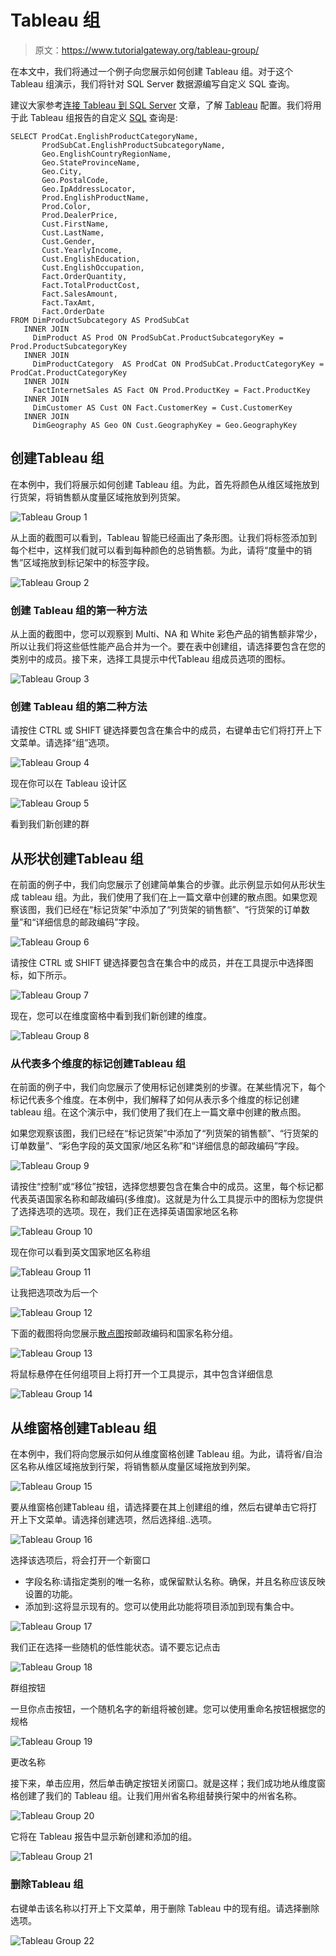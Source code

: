 # Tableau 组

> 原文：<https://www.tutorialgateway.org/tableau-group/>

在本文中，我们将通过一个例子向您展示如何创建 Tableau 组。对于这个 Tableau 组演示，我们将针对 SQL Server 数据源编写自定义 SQL 查询。

建议大家参考[连接 Tableau 到 SQL Server](https://www.tutorialgateway.org/connecting-tableau-to-sql-server/) 文章，了解 [Tableau](https://www.tutorialgateway.org/tableau/) 配置。我们将用于此 Tableau 组报告的自定义 [SQL](https://www.tutorialgateway.org/sql/) 查询是:

```
SELECT ProdCat.EnglishProductCategoryName, 
       ProdSubCat.EnglishProductSubcategoryName, 
       Geo.EnglishCountryRegionName, 
       Geo.StateProvinceName, 
       Geo.City, 
       Geo.PostalCode, 
       Geo.IpAddressLocator, 
       Prod.EnglishProductName, 
       Prod.Color, 
       Prod.DealerPrice, 
       Cust.FirstName, 
       Cust.LastName, 
       Cust.Gender, 
       Cust.YearlyIncome, 
       Cust.EnglishEducation, 
       Cust.EnglishOccupation, 
       Fact.OrderQuantity, 
       Fact.TotalProductCost, 
       Fact.SalesAmount, 
       Fact.TaxAmt, 
       Fact.OrderDate
FROM DimProductSubcategory AS ProdSubCat
   INNER JOIN
     DimProduct AS Prod ON ProdSubCat.ProductSubcategoryKey = Prod.ProductSubcategoryKey 
   INNER JOIN
     DimProductCategory  AS ProdCat ON ProdSubCat.ProductCategoryKey = ProdCat.ProductCategoryKey 
   INNER JOIN
     FactInternetSales AS Fact ON Prod.ProductKey = Fact.ProductKey 
   INNER JOIN
     DimCustomer AS Cust ON Fact.CustomerKey = Cust.CustomerKey
   INNER JOIN
     DimGeography AS Geo ON Cust.GeographyKey = Geo.GeographyKey
```

## 创建Tableau 组

在本例中，我们将展示如何创建 Tableau 组。为此，首先将颜色从维区域拖放到行货架，将销售额从度量区域拖放到列货架。

![Tableau Group 1](img/eaed74097eedba027c92333d29914e02.png)

从上面的截图可以看到，Tableau 智能已经画出了条形图。让我们将标签添加到每个栏中，这样我们就可以看到每种颜色的总销售额。为此，请将“度量中的销售”区域拖放到标记架中的标签字段。

![Tableau Group 2](img/e42305cba552536671da31efae022479.png)

### 创建 Tableau 组的第一种方法

从上面的截图中，您可以观察到 Multi、NA 和 White 彩色产品的销售额非常少，所以让我们将这些低性能产品合并为一个。要在表中创建组，请选择要包含在您的类别中的成员。接下来，选择工具提示中代Tableau 组成员选项的图标。

![Tableau Group 3](img/e82532b244a314bc113697ada04bb977.png)

### 创建 Tableau 组的第二种方法

请按住 CTRL 或 SHIFT 键选择要包含在集合中的成员，右键单击它们将打开上下文菜单。请选择“组”选项。

![Tableau Group 4](img/808663af070057061b605d831463e38d.png)

现在你可以在 Tableau 设计区

![Tableau Group 5](img/b7225c611e7066644c49d9d3f2f07ecd.png)

看到我们新创建的群

## 从形状创建Tableau 组

在前面的例子中，我们向您展示了创建简单集合的步骤。此示例显示如何从形状生成 tableau 组。为此，我们使用了我们在上一篇文章中创建的散点图。如果您观察该图，我们已经在“标记货架”中添加了“列货架的销售额”、“行货架的订单数量”和“详细信息的邮政编码”字段。

![Tableau Group 6](img/7bb967159af369ea9a20545ec02cab29.png)

请按住 CTRL 或 SHIFT 键选择要包含在集合中的成员，并在工具提示中选择图标，如下所示。

![Tableau Group 7](img/71ce199af26e180b4da03e599af6f4ab.png)

现在，您可以在维度窗格中看到我们新创建的维度。

![Tableau Group 8](img/d5c20bede92f55d19aeb1ff8b33e5257.png)

### 从代表多个维度的标记创建Tableau 组

在前面的例子中，我们向您展示了使用标记创建类别的步骤。在某些情况下，每个标记代表多个维度。在本例中，我们解释了如何从表示多个维度的标记创建 tableau 组。在这个演示中，我们使用了我们在上一篇文章中创建的散点图。

如果您观察该图，我们已经在“标记货架”中添加了“列货架的销售额”、“行货架的订单数量”、“彩色字段的英文国家/地区名称”和“详细信息的邮政编码”字段。

![Tableau Group 9](img/425db2085b8d01f0621204510942aa94.png)

请按住“控制”或“移位”按钮，选择您想要包含在集合中的成员。这里，每个标记都代表英语国家名称和邮政编码(多维度)。这就是为什么工具提示中的图标为您提供了选择选项的选项。现在，我们正在选择英语国家地区名称

![Tableau Group 10](img/754f6879efdb0d439101ae25026cdf17.png)

现在你可以看到英文国家地区名称组

![Tableau Group 11](img/1684fa626672a262e6fc0218ea2aed20.png)

让我把选项改为后一个

![Tableau Group 12](img/d15cf5b6a17db1732f9fdfe0a2acb851.png)

下面的截图将向您展示[散点图](https://www.tutorialgateway.org/tableau-scatter-plot/)按邮政编码和国家名称分组。

![Tableau Group 13](img/f70e12cbf4fa61e4c9f74efe6dbbac66.png)

将鼠标悬停在任何组项目上将打开一个工具提示，其中包含详细信息

![Tableau Group 14](img/41e04180dbe62bb51b28c4f229fdb5ad.png)

## 从维窗格创建Tableau 组

在本例中，我们将向您展示如何从维度窗格创建 Tableau 组。为此，请将省/自治区名称从维区域拖放到行架，将销售额从度量区域拖放到列架。

![Tableau Group 15](img/5f38e2cb40aa375972af523f94b756fd.png)

要从维窗格创建Tableau 组，请选择要在其上创建组的维，然后右键单击它将打开上下文菜单。请选择创建选项，然后选择组..选项。

![Tableau Group 16](img/e13daad9a60890a03c5057c3aa994fcf.png)

选择该选项后，将会打开一个新窗口

*   字段名称:请指定类别的唯一名称，或保留默认名称。确保，并且名称应该反映设置的功能。
*   添加到:这将显示现有的。您可以使用此功能将项目添加到现有集合中。

![Tableau Group 17](img/2ade867957f19c42b4594bed92e3d88e.png)

我们正在选择一些随机的低性能状态。请不要忘记点击

![Tableau Group 18](img/057ff0f6363ffb728621511a8c9342da.png)

群组按钮

一旦你点击按钮，一个随机名字的新组将被创建。您可以使用重命名按钮根据您的规格

![Tableau Group 19](img/b8c97e056098b7923e4cd757cca5fc70.png)

更改名称

接下来，单击应用，然后单击确定按钮关闭窗口。就是这样；我们成功地从维度窗格创建了我们的 Tableau 组。让我们用州省名称组替换行架中的州省名称。

![Tableau Group 20](img/823f7a7f8f69f380aa1cb95e3064130f.png)

它将在 Tableau 报告中显示新创建和添加的组。

![Tableau Group 21](img/25c4c18221ba1bd807cc2c037b8c4e78.png)

### 删除Tableau 组

右键单击该名称以打开上下文菜单，用于删除 Tableau 中的现有组。请选择删除选项。

![Tableau Group 22](img/f3819cce5db95f91edf9b0f0bf7685f5.png)